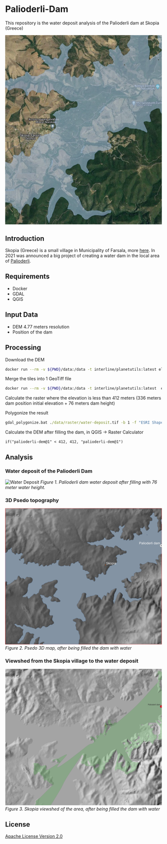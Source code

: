 # Palioderli-Dam
This repository is the water deposit analysis of the Palioderli dam at Skopia (Greece)

![Palioderli dam](./images/cover.jpg)

## Introduction

Skopia (Greece) is a small village in Municipality of Farsala, more [here](https://el.wikipedia.org/wiki/%CE%A3%CE%BA%CE%BF%CF%80%CE%B9%CE%AC_%CE%A6%CE%B1%CF%81%CF%83%CE%AC%CE%BB%CF%89%CE%BD).
In 2021 was announced a big project of creating a water dam in the local area of [Palioderli](./data/report/analytiko_enimerotiko_fragmatos_skopias_9_2009.pdf).

## Requirements

- Docker
- GDAL
- QGIS

## Input Data

- DEM 4.77 meters resolution
- Position of the dam

## Processing

Download the DEM

```bash
docker run --rm -v ${PWD}/data:/data -t interline/planetutils:latest elevation_tile_download --outpath=data/elevation --bbox=22.37298,39.10379,22.52401,39.21161 --zoom=14

```

Merge the tiles into 1 GeoTiff file

```bash
docker run --rm -v ${PWD}/data:/data -t interline/planetutils:latest  elevation_tile_merge palioderli-dem.tif data/
```

Calculate the raster where the elevation is less than 412 meters (336 meters dam position initial elevation + 76 meters dam height)

Polygonize the result

```cmd
gdal_polygonize.bat ./data/raster/water-deposit.tif -b 1 -f "ESRI Shapefile" ./data/vector/water-deposit.shp water-deposit DN
```

Calculate the DEM after filling the dam, in QGIS -> Raster Calculator

```text
if("palioderli-dem@1" < 412, 412, "palioderli-dem@1")
```

## Analysis

### Water deposit of the Palioderli Dam

![Water Deposit](./images/water-deposit.jpeg)
*Figure 1. Palioderli dam water deposit after filling with 76 meter water height.*

### 3D Psedo topography

![Psedo 3D Map](./images/psedo-3d.jpeg)
*Figure 2. Psedo 3D map, after being filled the dam with water*

### Viewshed from the Skopia village to the water deposit

![Viewshed](./images/viewshed.jpeg)
*Figure 3. Skopia viewshed of the area, after being filled the dam with water*

## License

[Apache License Version 2.0](./LICENSE)
